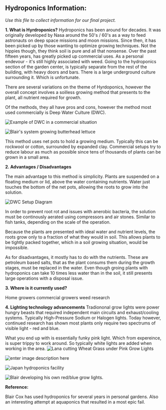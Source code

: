 ## **Hydroponics Information:**

  

*Use this file to collect information for our final project.*

  

**1. What is Hyrdroponics?**
Hydroponics has been around for decades. It was originally developed by Nasa around the 50's / 60's as a way to feed astronauts on deep space missions and moon missions. Since then, it has been picked up by those wanting to optimize growing techniques. Not the hippies though, they think soil is pure and all that nonsense. Over the past fifteen years, has greatly picked up commercial uses. As a personal endevour - it's still highly associated with weed. Going to the hydroponics section of the garden center, is typically separate from the rest of the building, with heavy doors and bars. There is a large underground culture surrounding it. Which is unfortunate. 

There are several variations on the theme of Hyrdoponics, however the overall concept involves a soilless growing method that presents to the plant, all nutrient required for growth. 

Of the methods, they all have pros and cons, however the method most used commercially is Deep Water Culture (DWC). 

![Example of DWC in a commercial situation](https://dh1muyqdu88ie.cloudfront.net/wp-content/uploads/2014/10/22131312/deep-water-culture.jpg)

![Blair's system growing butterhead lettuce](https://raw.githubusercontent.com/ConfederationC/Project_2018/Aqua-hydroponicsDocs/Images/20140802_113907.jpg)

This method uses net pots to hold a growing medium. Typically this can be rockwool or cotton, surrounded by expanded clay. Commercial setups try to reduce labour as much as possible since tens of thousands of plants can be grown in a small area. 

**2. Advantages / Disadvantages**

The main advantage to this method is simplicity. Plants are suspended on a floating medium or lid, above the water containing nutrients. Water just touches the bottom of the net pots, allowing the roots to grow into the solution.

![DWC Setup Diagram](http://www.nosoilsolutions.com/wp-content/uploads/2018/01/Deep-Water-Culture.png)

In order to prevent root rot and issues with anerobic bacteria, the solution must be continously aerated using compressors and air stones. Similar to fish tanks, depending on the scale of the operation. 

Because the plants are presented with ideal water and nutrient levels, the roots grow only to a fraction of what they would in soil.  This allows plants to be tightly packed together, which in a soil growing situation, would be impossible. 

As for disadvantages, it mostly has to do with the nutrients. These are petroleum based salts, that as the plant consums them during the growth stages, must be replaced in the water. Even though groing plants with hydroponics can take 10 times less water than in the soil, it still presents large operations with a disposal issue. 

**3. Where is it currently used?**

Home growers
commercial growers
weed
research

**4. Lighting technology advancements**
Tradiononal grow lights were power hungry beasts that required independent main circuits and exhaust/cooling systems. Typically High-Pressure Sodium or Halogen lights. Today however, continued research has shown most plants only require two spectrums of visible light - red and blue. 

What you end up with is essentially funky pink light. Which from expereince, is super trippy to work around. So typically white lights are added when working in the area. 
![Lana cutting Wheat Grass under Pink Grow Lights](https://raw.githubusercontent.com/ConfederationC/Project_2018/Aqua-hydroponicsDocs/Images/20140610_211448.jpg)

![enter image description here](https://raw.githubusercontent.com/ConfederationC/Project_2018/Aqua-hydroponicsDocs/Images/20140610_210530.jpg)

![Japan hydroponics facility](https://cdn2.collective-evolution.com/assets/uploads/2015/01/tumblr_inline_n8ga07E0Jy1qzgziy.jpg)

![Blair developing his own red/blue grow lights.](https://raw.githubusercontent.com/ConfederationC/Project_2018/Aqua-hydroponicsDocs/Images/20140529_144000.jpg)

**Reference:**

Blair Cox has used hydroponics for several years in personal gardens. Also an interesting attempt at aquaponics that resulted in a most epic fail. 